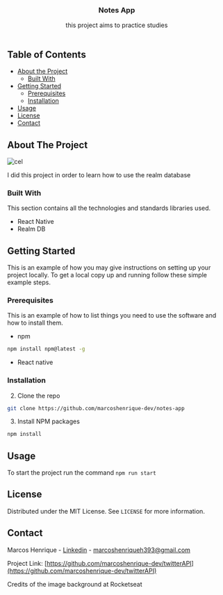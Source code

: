 

<!-- PROJECT LOGO -->
<br />
<p align="center">

  <h3 align="center">Notes App</h3>

  <p align="center">
    this project aims to practice studies
    <br />
    <br />

## Table of Contents

* [About the Project](#about-the-project)
  * [Built With](#built-with)
* [Getting Started](#getting-started)
  * [Prerequisites](#prerequisites)
  * [Installation](#installation)
* [Usage](#usage)
* [License](#license)
* [Contact](#contact)




<!-- ABOUT THE PROJECT -->
## About The Project

![cel](https://user-images.githubusercontent.com/51785898/95201515-71d29300-07b6-11eb-8c76-faa92e2121a8.gif)


I did this project in order to learn how to use the realm database

### Built With
This section contains all the technologies and standards libraries used.

* React Native
* Realm DB


<!-- GETTING STARTED -->
## Getting Started

This is an example of how you may give instructions on setting up your project locally.
To get a local copy up and running follow these simple example steps.

### Prerequisites

This is an example of how to list things you need to use the software and how to install them.
* npm
```sh
npm install npm@latest -g
```
* React native

### Installation


2. Clone the repo
```sh
git clone https://github.com/marcoshenrique-dev/notes-app
```
3. Install NPM packages
```sh
npm install
```

<!-- USAGE EXAMPLES -->
## Usage

To start the project run the command ``` npm run start ```


<!-- CONTRIBUTING -->

## License

Distributed under the MIT License. See `LICENSE` for more information.

## Contact

Marcos Henrique - [Linkedin](https://www.linkedin.com/in/marcos-henrique-developer/) - marcoshenriqueh393@gmail.com

Project Link: [https://github.com/marcoshenrique-dev/twitterAPI](https://github.com/marcoshenrique-dev/twitterAPI)



<!-- MARKDOWN LINKS & IMAGES -->
<!-- https://www.markdownguide.org/basic-syntax/#reference-style-links -->
[contributors-shield]: https://img.shields.io/github/contributors/othneildrew/Best-README-Template.svg?style=flat-square
[contributors-url]: https://github.com/othneildrew/Best-README-Template/graphs/contributors
[forks-shield]: https://img.shields.io/github/forks/othneildrew/Best-README-Template.svg?style=flat-square
[forks-url]: https://github.com/othneildrew/Best-README-Template/network/members
[stars-shield]: https://img.shields.io/github/stars/othneildrew/Best-README-Template.svg?style=flat-square
[stars-url]: https://github.com/othneildrew/Best-README-Template/stargazers
[issues-shield]: https://img.shields.io/github/issues/othneildrew/Best-README-Template.svg?style=flat-square
[issues-url]: https://github.com/othneildrew/Best-README-Template/issues
[license-shield]: https://img.shields.io/github/license/othneildrew/Best-README-Template.svg?style=flat-square
[license-url]: https://github.com/othneildrew/Best-README-Template/blob/master/LICENSE.txt
[linkedin-shield]: https://img.shields.io/badge/-LinkedIn-black.svg?style=flat-square&logo=linkedin&colorB=555
[linkedin-url]: https://linkedin.com/in/othneildrew
[product-screenshot]: images/screenshot.png

Credits of the image background at Rocketseat
